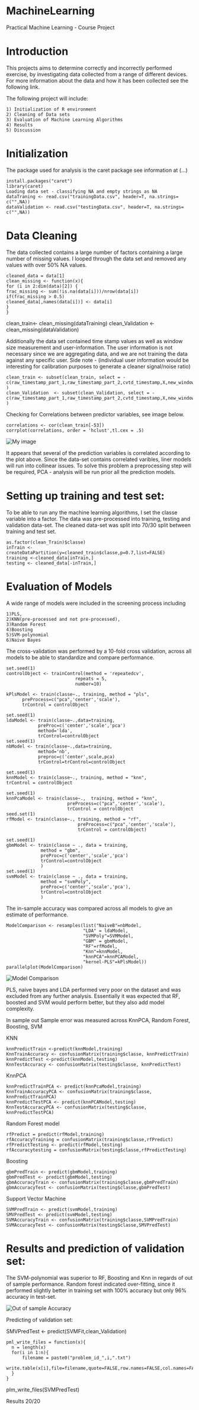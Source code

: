 MachineLearning
===============

Practical Machine Learning - Course Project

# Introduction 
This projects aims to determine correctly and incorrectly performed exercise,
by investigating data collected from a range of different devices.
For more information about the data and how it has been collected see the following link.
   
The following project will include:

    1) Initialization of R environment
    2) Cleaning of Data sets 
    3) Evaluation of Machine Learning Algorithms  
    4) Results 
    5) Discussion 
   
# Initialization 
The package used for analysis is the caret package see information at (...)

    install.packages("caret")
    library(caret)
    Loading data set - classifying NA and empty strings as NA
    dataTraning <- read.csv("trainingData.csv", header=T, na.strings= c("",NA))
    dataValidation <- read.csv("testingData.csv", header=T, na.strings= c("",NA))

# Data Cleaning 
The data collected contains a large number of factors containing a large number of missing values.
I looped through the data set and removed any values with over 50% NA values.

    cleaned_data = data[1]
    clean_missing <- function(x){ 
	for (i in 2:dim(data)[2]) {
    frac_missing <- sum(!is.na(data[i]))/nrow(data[i])
    if(frac_missing > 0.5) 
    cleaned_data[,names(data[i])] <- data[i]
    }
    }
clean_train<- clean_missing(dataTraining) 
clean_Validation <- clean_missing(dataValidation)

Additionally the data set contained time stamp values as well as window size measurement and user-information. 
The user information is not necessary since we are aggregating data, and we are not training the data against any specific user. Side note - (individual user information would be interesting for calibration purposes to generate a cleaner signal/noise ratio)

    clean_train <- subset(clean_train, select = -c(raw_timestamp_part_1,raw_timestamp_part_2,cvtd_timestamp,X,new_window,num_window,user_name) )
    clean_Validation  <- subset(clean_Validation, select = -c(raw_timestamp_part_1,raw_timestamp_part_2,cvtd_timestamp,X,new_window,num_window,user_name) )
	
Checking for Correlations between predictor variables, see image below.
	
    correlations <- cor(clean_train[-53])
    corrplot(correlations, order = 'hclust',tl.cex = .5)
 ![My image](https://github.com/AxelEricsson/MachineLearning/blob/master/correlations.png)
 
It appears that several of the prediction variables is correlated according to the plot above. Since the data-set contains correlated varibles, liner models will run into collinear issues. 
To solve this problem a preprocessing step will be required, PCA - analysis will be run prior all the prediction models. 
 
# Setting up training and test set:
To be able to run any the machine learning algorithms, I set the classe variable into a factor. 
The data was pre-processed into training, testing and validation data-set. 
The cleaned data-set was split into 70/30 split between training and test set.  

    as.factor(clean_Train)$classe)
    inTrain <- createDataPartition(y=cleaned_train$classe,p=0.7,list=FALSE)
    training <-cleaned_data[inTrain,]
    testing <- cleaned_data[-inTrain,]

# Evaluation of Models 

A wide range of models were included in the screening process including 
    
    1)PLS,
    2)KNN(pre-processed and not pre-processed),
    3)Random Forest
    4)Boosting 
    5)SVM-polynomial 
    6)Naive Bayes

The cross-validation was performed by a 10-fold cross validation, 
across all models to be able to standardize and compare performance.
  

    set.seed(1)
    controlObject <- trainControl(method = 'repeatedcv',
                              repeats = 5,
                              number=10)
    
	kPlsModel <- train(classe~., training, method = "pls", 
          preProcess=c("pca",'center','scale'),
          trControl = controlObject
	
	set.seed(1)
    ldaModel <- train(classe~.,data=training,
                preProc=c('center','scale','pca')
                method='lda', 
                trControl=controlObject
    set.seed(1)
	nbModel <- train(classe~.,data=training,
                method='nb', 
                preproc=c('center',scale,pca)
                trControl=trControl=controlObject

	set.seed(1)
	knnModel <- train(classe~., training, method = "knn", 
    trControl = controlObject
	
	set.seed(1)
	knnPcaModel <- train(classe~.,  training, method = "knn",
                           preProcess=c("pca",'center','scale'), 
                           trControl = controlObject
	seed.set(1)
    rfModel <- train(classe~., training, method = "rf",
 	                           preProcess=c("pca",'center','scale'), 
                               trControl = controlObject)  

	set.seed(1)
	gbmModel <- train(classe ~ ., data = training,
                 method = "gbm",
                 preProc=c('center','scale','pca')
                 trControl=controlObject 
                 )
    set.seed(1)
    svmModel <- train(classe ~ ., data = training,
                 method = "svmPoly",
                 preProc=c('center','scale','pca'),
                 trControl=controlObject 
                 )

The in-sample accuracy was compared across all models to give an estimate of performance.  

    ModelComparison <- resamples(list("NaiveB"=nbModel,
                                 "LDA" = ldaModel,
                                 "SVMPoly"=SVMModel,
                                 "GBM" = gbmModel,
                                 "RF"=rfModel,
                                 "Knn"=knnModel,
                                 "knnPCA"=knnPCAModel,
                                 "kernel-PLS"=kPlsModel))  
    parallelplot(ModelComparison)  

![Model Comparison](https://github.com/AxelEricsson/MachineLearning/blob/master/modelComparison.jpg)

PLS, naive bayes and LDA performed very poor on the dataset and was excluded from any further analysis.
Essentially it was expected that RF, boosted and SVM would perform better, but they also add model complexity. 


In sample out Sample error was measured across KnnPCA, Random Forest, Boosting, SVM  

KNN    

    knnPredictTrain <-predict(knnModel,training)
    KnnTrainAccuracy <- confusionMatrix(training$classe, knnPredictTrain)
    knnPredictTest <-predict(knnModel,testing)
    KnnTestAccuracy <- confusionMatrix(testing$classe, knnPredictTest)

KnnPCA

    knnPredictTrainPCA <- predict(knnPcaModel,training)
    KnnTrainAccuracyPCA <- confusionMatrix(training$classe, knnPredictTrainPCA)
    knnPredictTestPCA <- predict(knnPCAModel,testing)
    KnnTestAccuracyPCA <- confusionMatrix(testing$classe, knnPredictTestPCA)

Random Forest model 

    rfPredict = predict(rfModel,training)
    rfAccuracyTraining = confusionMatrix(training$classe,rfPredict)
    rfPredictTesting <- predict(rfModel,testing)
    rfAccuracytesting = confusionMatrix(testing$classe,rfPredictTesting)

Boosting 

    gbmPredTrain <- predict(gbmModel,training)
    gbmPredTest <- predict(gbmModel,testing)
    gbmAccuracyTrain <- confusionMatrix(training$classe,gbmPredTrain)
    gbmAccuracyTest <- confusionMatrix(testing$classe,gbmPredTest)

Support Vector Machine 

    SVMPredTrain <- predict(svmModel,training)
    SMVPredTest <- predict(svmModel,testing)
    SVMAccuracyTrain <- confusionMatrix(training$classe,SVMPredTrain)
    SVMAccuracyTest <- confusionMatrix(testing$classe,SMVPredTest)

# Results and prediction of validation set:

The SVM-polynomial was superior to RF, Boosting and Knn in regards of out of sample performance. 
Random forest indicated over-fitting, since it performed slightly better in training set with 100% accuracy 
but only 96% accuracy in test-set.  

![Out of sample Accuracy](https://github.com/AxelEricsson/MachineLearning/blob/master/modelComparison.jpg)


Predicting of validation set: 

SMVPredTest <- predict(SVMFit,clean_Validation)

    pml_write_files = function(x){
      n = length(x)
      for(i in 1:n){
          filename = paste0("problem_id_",i,".txt")
          write.table(x[i],file=filename,quote=FALSE,row.names=FALSE,col.names=FALSE)
      }
    }
plm_write_files(SVMPredTest)

Results 20/20 